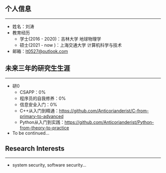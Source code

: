 ## 个人信息

*****

- 姓名：刘涛
- 教育经历
  - 学士(2016 - 2020)：吉林大学 地球物理学
  - 硕士(2021 - now )：上海交通大学 计算机科学与技术
- 邮箱：lt0527@outlook.com

## 未来三年的研究生生涯

*****

- 研0
  - CSAPP：0%
  - 程序员的自我修养：0%
  - 信息安全入门：0%
  - C++从入门到精通：<https://github.com/Anticorianderist/C-from-primary-to-advanced>
  - Python从入门到实践：<https://github.com/Anticorianderist/Python-from-theory-to-practice>
- To be continued...

## Research Interests

*****

- system security, software security...
